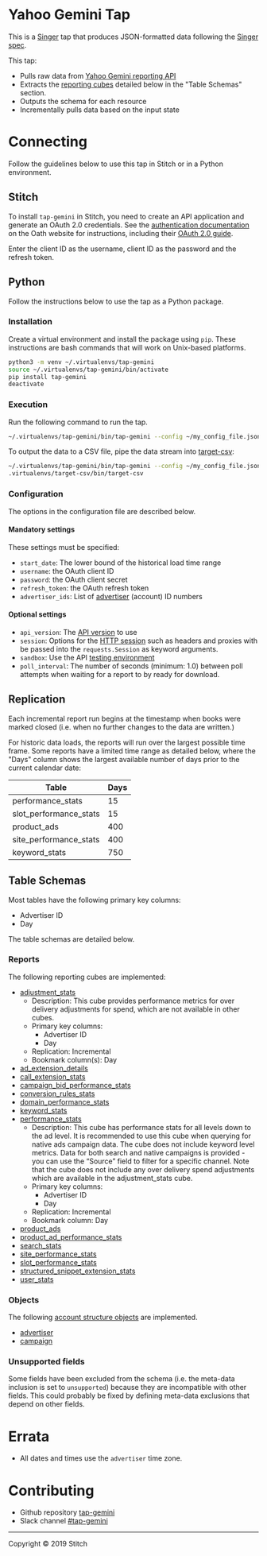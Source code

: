 # Yahoo Gemini Tap

This is a [Singer](https://singer.io) tap that produces JSON-formatted data
following the [Singer spec](https://github.com/singer-io/getting-started/blob/master/SPEC.md).

This tap:

* Pulls raw data from [Yahoo Gemini reporting API](https://developer.yahoo.com/nativeandsearch/guide/reporting/)
* Extracts the [reporting cubes](https://developer.yahoo.com/nativeandsearch/guide/reporting/cubes/) detailed below in the "Table Schemas" section.
* Outputs the schema for each resource
* Incrementally pulls data based on the input state

# Connecting

Follow the guidelines below to use this tap in Stitch or in a Python environment.

## Stitch

To install `tap-gemini` in Stitch, you need to create an API application and generate an OAuth 2.0 
credentials. See the [authentication documentation](https://developer.yahoo.com/nativeandsearch/guide/navigate-the-api/authentication/) on the Oath 
website for instructions, including their [OAuth 2.0 guide](https://developer.yahoo.com/oauth2/guide/).

Enter the client ID as the username, client ID as the password and the refresh token.

## Python

Follow the instructions below to use the tap as a Python package.

### Installation

Create a virtual environment and install the package using `pip`. These instructions are bash 
commands that will work on Unix-based platforms.

```bash
python3 -m venv ~/.virtualenvs/tap-gemini
source ~/.virtualenvs/tap-gemini/bin/activate
pip install tap-gemini
deactivate
```

### Execution

Run the following command to run the tap.

```bash
~/.virtualenvs/tap-gemini/bin/tap-gemini --config ~/my_config_file.json
```

To output the data to a CSV file, pipe the data stream into [target-csv](https://github.com/singer-io/target-csv):

```bash
~/.virtualenvs/tap-gemini/bin/tap-gemini --config ~/my_config_file.json | ~/
.virtualenvs/target-csv/bin/target-csv
```

### Configuration

The options in the configuration file are described below.

#### Mandatory settings

These settings must be specified:

* `start_date`: The lower bound of the historical load time range
* `username`: the OAuth client ID
* `password`: the OAuth client secret
* `refresh_token`: the OAuth refresh token
* `advertiser_ids`: List of [advertiser](https://developer.yahoo.com/nativeandsearch/guide/advertiser.html) (account) ID numbers

#### Optional settings

* `api_version`: The [API version](https://developer.yahoo.com/nativeandsearch/guide/navigate-the-api/versioning/) to use
* `session`: Options for the [HTTP session](https://2.python-requests.org//en/master/user/advanced/#session-objects) such as headers and proxies with be passed into 
the `requests.Session` as keyword arguments.
* `sandbox`: Use the API [testing environment](https://developer.yahoo.com/nativeandsearch/guide/navigate-the-api/testing/)
* `poll_interval`: The number of seconds (minimum: 1.0) between poll attempts when waiting for a 
report to by ready for download. 

## Replication

Each incremental report run begins at the timestamp when books were marked closed (i.e. when no 
further changes to the data are written.)

For historic data loads, the reports will run over the largest possible time frame. Some reports 
have a limited time range as detailed below, where the "Days" column shows the largest available 
number of days prior to the current calendar date:


| Table                  | Days |
|------------------------|------|
| performance_stats      | 15   |
| slot_performance_stats | 15   |
| product_ads            | 400  |
| site_performance_stats | 400  |
| keyword_stats          | 750  |

## Table Schemas

Most tables have the following primary key columns:

* Advertiser ID
* Day

The table schemas are detailed below.

### Reports

The following reporting cubes are implemented:

* [adjustment_stats](https://developer.yahoo.com/nativeandsearch/guide/reporting/cubes/#product-ad-performance-stats)
    - Description: This cube provides performance metrics for over delivery adjustments for spend, which are not available in other cubes.
    - Primary key columns:
        * Advertiser ID
        * Day
    - Replication: Incremental
    - Bookmark column(s): Day
* [ad_extension_details](https://developer.yahoo.com/nativeandsearch/guide/reporting/cubes/#ad-extension-details)
* [call_extension_stats](https://developer.yahoo.com/nativeandsearch/guide/reporting/cubes/#call-extension-stats)
* [campaign_bid_performance_stats](https://developer.yahoo.com/nativeandsearch/guide/reporting/cubes/#campaign-bid-performance-stats)
* [conversion_rules_stats](https://developer.yahoo.com/nativeandsearch/guide/reporting/cubes/#conversion-rules-stats)
* [domain_performance_stats](https://developer.yahoo.com/nativeandsearch/guide/reporting/cubes/#domain-performance-stats)
* [keyword_stats](https://developer.yahoo.com/nativeandsearch/guide/reporting/cubes/#keyword-stats)
* [performance_stats](https://developer.yahoo.com/nativeandsearch/guide/reporting/cubes/#performance-stats)
    - Description: This cube has performance stats for all levels down to the ad level. It is recommended to use this cube when querying for native ads campaign data. The cube does not include keyword level metrics. Data for both search and native campaigns is provided - you can use the “Source” field to filter for a specific channel. Note that the cube does not include any over delivery spend adjustments which are available in the adjustment_stats cube.
    - Primary key columns:
        * Advertiser ID
        * Day
    - Replication: Incremental
    - Bookmark column: Day
* [product_ads](https://developer.yahoo.com/nativeandsearch/guide/reporting/cubes/#product-ads)
* [product_ad_performance_stats](https://developer.yahoo.com/nativeandsearch/guide/reporting/cubes/#product-ad-performance-stats)
* [search_stats](https://developer.yahoo.com/nativeandsearch/guide/reporting/cubes/#search-stats)
* [site_performance_stats](https://developer.yahoo.com/nativeandsearch/guide/reporting/cubes/#site-performance-stats)
* [slot_performance_stats](https://developer.yahoo.com/nativeandsearch/guide/reporting/cubes/#slot-performance-stats)
* [structured_snippet_extension_stats](https://developer.yahoo.com/nativeandsearch/guide/reporting/cubes/#structured-snippet-extension-stats)
* [user_stats](https://developer.yahoo.com/nativeandsearch/guide/reporting/cubes/#user-stats)

### Objects

The following [account structure objects](https://developer.yahoo.com/nativeandsearch/guide/objects.html) are implemented.

* [advertiser](https://developer.yahoo.com/nativeandsearch/guide/reporting/cubes/#advertiser)
* [campaign](https://developer.yahoo.com/nativeandsearch/guide/reporting/cubes/#campaign)

### Unsupported fields

Some fields have been excluded from the schema (i.e. the meta-data inclusion is set to 
`unsupported`) because they are incompatible with other fields. This could probably be fixed by 
defining meta-data exclusions that depend on other fields.

# Errata

* All dates and times use the `advertiser` time zone.

# Contributing

* Github repository [tap-gemini](https://github.com/singer-io/tap-gemini)
* Slack channel [#tap-gemini](https://slack.com/app_redirect?channel=tap-gemini)

---

Copyright &copy; 2019 Stitch
